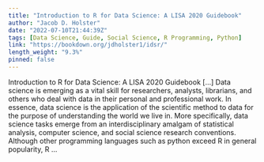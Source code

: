 ```yaml
---
title: "Introduction to R for Data Science: A LISA 2020 Guidebook"
author: "Jacob D. Holster"
date: "2022-07-10T21:44:39Z"
tags: [Data Science, Guide, Social Science, R Programming, Python]
link: "https://bookdown.org/jdholster1/idsr/"
length_weight: "9.3%"
pinned: false
---
```


Introduction to R for Data Science: A LISA 2020 Guidebook [...] Data science is emerging as a vital skill for researchers, analysts, librarians, and others who deal with data in their personal and professional work. In essence, data science is the application of the scientific method to data for the purpose of understanding the world we live in. More specifically, data science tasks emerge from an interdisciplinary amalgam of statistical analysis, computer science, and social science research conventions. Although other programming languages such as python exceed R in general popularity, R ...
